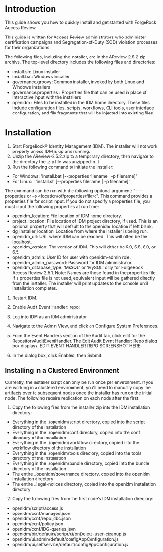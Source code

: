 # Introduction
This guide shows you how to quickly install and get started with ForgeRock Access Review.

This guide is written for Access Review administrators who administer certification campaigns and Segregation-of-Duty (SOD) violation processes for their organizations. 

The following files, including the installer, are in the AReview-2.5.2.zip archive. The top-level directory
includes the following files and directories:
- install.sh: Linux installer
- install.bat: Windows installer
- governance.groovy: Common installer, invoked by both Linux and Windows installers
- governance.properties : Properties file that can be used in place of interactive input with the installers
- openidm : Files to be installed in the IDM home directory. These files include configuration files, scripts, workflows, CLI tools, user interface configuration, and file fragments that will be injected into existing files.

# Installation
1. Start ForgeRock® Identity Management (IDM). The installer will not work properly unless IDM is up and running. 
1. Unzip the AReview-2.5.2.zip to a temporary directory, then navigate to the directory the .zip file was unzipped in. t
1. Run the following command to initiate the installer:
- For Windows: 'install.bat [--properties filename | -p filename]'
- For Linux: './install.sh [--properties filename | -p filename]'

The command can be run with the following optional argument:
"- --properties or –p <location/of/properties/file>:". This command provides a properties file for script input. If you do not specify a properties file, you must input the following properties at run time:
- openidm_location: File location of IDM home directory.
- project_location: File location of IDM project directory, if used. This is an optional property that will default to the openidm_location if left blank.
- dg_installer_location: Location from where the installer is being run. 
- openidm_url: URL where IDM can be reached. This will often be the localhost.
- openidm_version: The version of IDM. This will either be 5.0, 5.5, 6.0, or 6.5.
- openidm_admin: User ID for user with openidm-admin role.
- openidm_admin_password: Password for IDM administrator.
- openidm_database_type: ‘MsSQL’ or ‘MySQL’ only for ForgeRock Access Review 2.5.1.
Note: Names are those found in the properties file. If a properties file is not used, equivalent input will be gathered directly from the installer. The installer will print updates to the console until installation completes. 

1. Restart IDM. 
1. Enable Audit Event Handler: repo: 
1. Log into IDM as an IDM administrator
1. Navigate to the Admin View, and click  on Configure System Preferences. 
1. From the Event Handlers section of the Audit tab, click edit for the RepositoryAuditEventHandler. The Edit Audit Event Handler: Repo dialog box displays. 
EDIT EVENT HANDLER REPO SCREENSHOT HERE

1. In the dialog box, click Enabled, then Submit. 
 
## Installing in a Clustered Environment
Currently, the installer script can only be run once per environment. If you are working in a clustered environment, you'll need to manually copy the artifacts over to subsequent nodes once the installer has run on the initial node. The following require replication on each node after the first:

1. Copy the following files from the installer zip into the IDM installation directory:
- Everything in the ./openidm/script directory, copied into the script directory of the installation
- Everything in the ./openidm/conf directory, copied into the conf directory of the installation
- Everything in the ./openidm/workflow directory, copied into the workflow directory of the installation
- Everything in the ./openidm/tools directory, copied into the tools directory of the installation
- Everything in the ./openidm/bundle directory, copied into the bundle directory of the installation
- The entire ./openidm/governance directory, copied into the openidm installation directory
- The entire ./legal-notices directory, copied into the openidm installation directory

2. Copy the following files from the first node’s IDM installation directory:
- openidm/script/access.js
- openidm/conf/managed.json
- openidm/conf/repo.jdbc.json
- openidm/conf/policy.json
- openidm/conf/IDG-queries.json
- openidm/bin/defaults/script/ui/onDelete-user-cleanup.js
- openidm/ui/admin/default/configAppConfiguration.js
- openidm/ui/selfservice/default/configAppConfiguration.js


